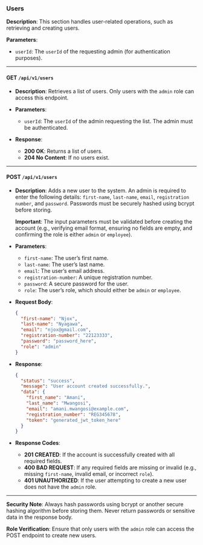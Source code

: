 ### Users

**Description**: This section handles user-related operations, such as retrieving and creating users.

**Parameters**:

- `userId`: The `userId` of the requesting admin (for authentication purposes).

---

#### GET `/api/v1/users`

- **Description**: Retrieves a list of users. Only users with the `admin` role can access this endpoint.
  
- **Parameters**:
  - `userId`: The `userId` of the admin requesting the list. The admin must be authenticated.

- **Response**:
  - **200 OK**: Returns a list of users.
  - **204 No Content**: If no users exist.

---

#### POST `/api/v1/users`

- **Description**: Adds a new user to the system. An admin is required to enter the following details: `first-name`, `last-name`, `email`, `registration number`, and `password`. Passwords must be securely hashed using bcrypt before storing.

  **Important**: The input parameters must be validated before creating the account (e.g., verifying email format, ensuring no fields are empty, and confirming the role is either `admin` or `employee`).

- **Parameters**:
  - `first-name`: The user’s first name.
  - `last-name`: The user’s last name.
  - `email`: The user’s email address.
  - `registration-number`: A unique registration number.
  - `password`: A secure password for the user.
  - `role`: The user’s role, which should either be `admin` or `employee`.

- **Request Body**:

  ```json
  {
    "first-name": "Njox",
    "last-name": "Nyagawa",
    "email": "njox@gmail.com",
    "registration-number": "22123333",
    "password": "password_here",
    "role": "admin"
  }
  ```

- **Response**:

  ```json
  {
    "status": "success",
    "message": "User account created successfully.",
    "data": {
      "first_name": "Amani",
      "last_name": "Mwangosi",
      "email": "amani.mwangosi@example.com",
      "registration_number": "REG345678",
      "token": "generated_jwt_token_here"
    }
  }
  ```

- **Response Codes**:
  - **201 CREATED**: If the account is successfully created with all required fields.
  - **400 BAD REQUEST**: If any required fields are missing or invalid (e.g., missing `first-name`, invalid email, or incorrect `role`).
  - **401 UNAUTHORIZED**: If the user attempting to create a new user does not have the `admin` role.

---

**Security Note**: Always hash passwords using bcrypt or another secure hashing algorithm before storing them. Never return passwords or sensitive data in the response body.

**Role Verification**: Ensure that only users with the `admin` role can access the POST endpoint to create new users.
